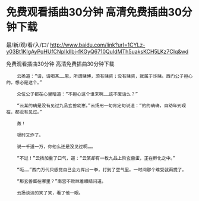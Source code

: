 # 免费观看插曲30分钟 高清免费插曲30分钟下载

最/新/观/看/入/口/ http://www.baidu.com/link?url=1CYLz-y03Bt1KIgAyPqHUfCNpIIdlbj-fKGyQ6710QuIdMTh5uaksKCH5LKz7CIq&wd

免费观看插曲30分钟 高清免费插曲30分钟下载

        云扬道：“请，请喝茶……恩，所谓赌博，须有赌资；没有赌资，就属于诈赌。西门公子担心的，想必是这个。”

        众位公子都在心里暗道：“不担心这个谁来啊……这不废话么？”

        “云某的确是没有见过九品玄兽幼崽。”云扬用一句肯定句说道：“的的确确，自幼年到现在，都没有见过。”

        轰！

        顿时又炸了。

        说一千道一万，你他么还是没见过啊……

        “不过！”云扬加重了口气，道：“云某却有一枚九品上阶玄兽蛋，正在孵化之中。”

        “呃……”西门万代只感觉自己全力挥出一拳，打到了空气里。一时间那个难受就甭提了。

        “那玄兽蛋在哪里？”南宫不败眯着眼睛问道。

        云扬淡淡的笑了笑，看了他一眼。
